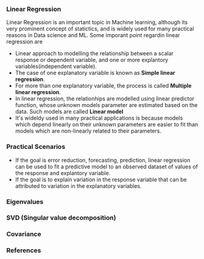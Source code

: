 ### Linear Regression

Linear Regression is an important topic in Machine learning, although its very prominent concept of statictics, and is widely used for many practical reasons in Data science and ML. 
Some imporant point regardin linear regression are 

- Linear approach to modelling the relationship between a scalar response or dependent variable, and one or more explantory variables(independent variable).
- The case of one explanatory variable is known as **Simple linear regression**.
- For more than one explanatory variable, the process is called **Multiple linear regression**.
- In linear regression, the relationhips are modelled using linear predictor function, whose unknown models parameter are estimated based on the data. Such models are called **Linear model**
- It's wideldy used in many practical applications is because models which depend linearly on their unknown parameters are easier to fit than models which are non-linearly related to their parameters.


### Practical Scenarios
- If the goal is error reduction, forecasting, prediction, linear regression can be used to fit a predictive model to an observed dataset of values of the response and explantory variable.
- If the goal is to explain variation in the response variable that can be attributed to variation in the explanatory variables.

### Eigenvalues


### SVD (Singular value decomposition)

### Covariance

### References
